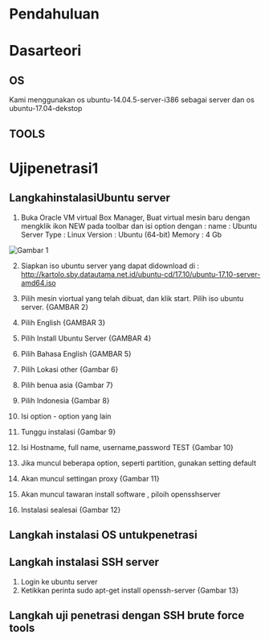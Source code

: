 # Pendahuluan
# Dasarteori
## OS
Kami menggunakan os ubuntu-14.04.5-server-i386 sebagai server dan os ubuntu-17.04-dekstop
## TOOLS
# Ujipenetrasi1
## LangkahinstalasiUbuntu server
1. Buka Oracle VM virtual Box Manager, Buat virtual mesin baru dengan mengklik ikon NEW pada toolbar dan isi option dengan :
name : Ubuntu Server
Type : Linux
Version : Ubuntu (64-bit)
Memory : 4 Gb

![Gambar 1](https://lh4.googleusercontent.com/otvECxc5tNlKsvXrDGEjs7sjfI_MFYzyJIBEX7Wnaxf6gGwMV9gx3OtAt2XtSvTYNw5eT_a43PCO968=w1366-h662)

2. Siapkan iso ubuntu server yang dapat didownload di : http://kartolo.sby.datautama.net.id/ubuntu-cd/17.10/ubuntu-17.10-server-amd64.iso

3. Pilih mesin viortual yang telah dibuat, dan klik start. Pilih iso ubuntu server.
{GAMBAR 2}

4. Pilih English
{GAMBAR 3}
5. Pilih Install Ubuntu Server
{GAMBAR 4}
6. Pilih Bahasa English
{GAMBAR 5}
7. Pilih Lokasi other
{Gambar 6}
8. Pilih benua asia
{Gambar 7}
9. Pilih Indonesia
{Gambar 8}
9. Isi option - option yang lain
10. Tunggu instalasi 
{Gambar 9}
11. Isi Hostname, full name, username,password
TEST
{Gambar 10}
12. Jika muncul beberapa option, seperti partition, gunakan setting default
13. Akan muncul settingan proxy
{Gambar 11}
14. Akan muncul tawaran install software , piloih opensshserver
15. Instalasi sealesai
{Gambar 12}
## Langkah instalasi OS untukpenetrasi
## Langkah instalasi SSH server
1. Login ke ubuntu server
2. Ketikkan perinta sudo apt-get install openssh-server
{Gambar 13}
## Langkah uji penetrasi dengan SSH brute force tools
